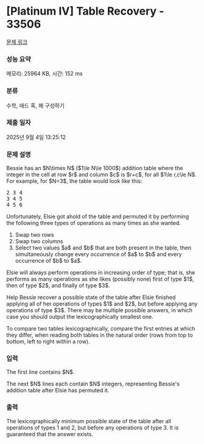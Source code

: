 # [Platinum IV] Table Recovery - 33506 

[문제 링크](https://www.acmicpc.net/problem/33506) 

### 성능 요약

메모리: 25964 KB, 시간: 152 ms

### 분류

수학, 애드 혹, 해 구성하기

### 제출 일자

2025년 9월 4일 13:25:12

### 문제 설명

<p>Bessie has an $N\times N$ ($1\le N\le 1000$) addition table where the integer in the cell at row $r$ and column $c$ is $r+c$, for all $1\le r,c\le N$. For example, for $N=3$, the table would look like this:</p>

<pre>2 3 4
3 4 5
4 5 6
</pre>

<p>Unfortunately, Elsie got ahold of the table and permuted it by performing the following three types of operations as many times as she wanted.</p>

<ol>
	<li>Swap two rows</li>
	<li>Swap two columns</li>
	<li>Select two values $a$ and $b$ that are both present in the table, then simultaneously change every occurrence of $a$ to $b$ and every occurrence of $b$ to $a$.</li>
</ol>

<p>Elsie will always perform operations in increasing order of type; that is, she performs as many operations as she likes (possibly none) first of type $1$, then of type $2$, and finally of type $3$.</p>

<p>Help Bessie recover a possible state of the table after Elsie finished applying all of her operations of types $1$ and $2$, but before applying any operations of type $3$. There may be multiple possible answers, in which case you should output the lexicographically smallest one.</p>

<p>To compare two tables lexicographically, compare the first entries at which they differ, when reading both tables in the natural order (rows from top to bottom, left to right within a row).</p>

### 입력 

 <p>The first line contains $N$.</p>

<p>The next $N$ lines each contain $N$ integers, representing Bessie's addition table after Elsie has permuted it.</p>

### 출력 

 <p>The lexicographically minimum possible state of the table after all operations of types 1 and 2, but before any operations of type 3. It is guaranteed that the answer exists.</p>

